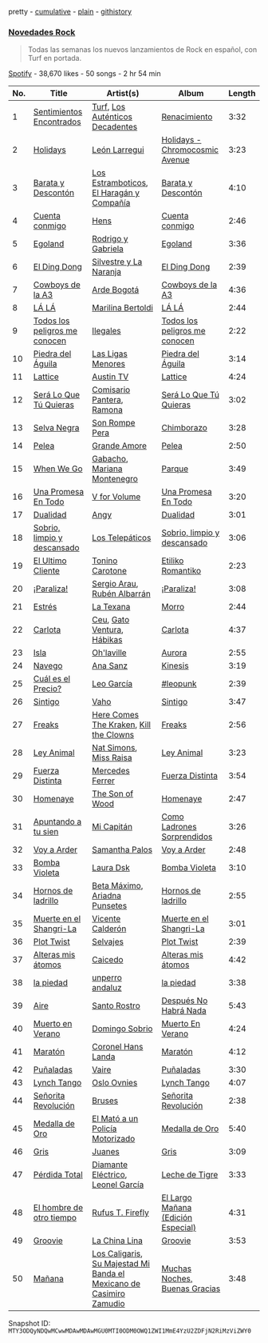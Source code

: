 pretty - [cumulative](/playlists/cumulative/37i9dQZF1DX1MT1Ubz4wvO.md) - [plain](/playlists/plain/37i9dQZF1DX1MT1Ubz4wvO) - [githistory](https://github.githistory.xyz/mackorone/spotify-playlist-archive/blob/main/playlists/plain/37i9dQZF1DX1MT1Ubz4wvO)

### [Novedades Rock](https://open.spotify.com/playlist/37i9dQZF1DX1MT1Ubz4wvO)

> Todas las semanas los nuevos lanzamientos de Rock en español, con Turf en portada.

[Spotify](https://open.spotify.com/user/spotify) - 38,670 likes - 50 songs - 2 hr 54 min

| No. | Title | Artist(s) | Album | Length |
|---|---|---|---|---|
| 1 | [Sentimientos Encontrados](https://open.spotify.com/track/1TFS64QKUI7iZoiKYJpjaw) | [Turf](https://open.spotify.com/artist/0Zncosr79q01riJYbSBNA1), [Los Auténticos Decadentes](https://open.spotify.com/artist/3HrbmsYpKjWH1lzhad7alj) | [Renacimiento](https://open.spotify.com/album/1bgDT6xm0mP29HMfGTbpAm) | 3:32 |
| 2 | [Holidays](https://open.spotify.com/track/155yF3s6dVDL0azpwlbuuW) | [León Larregui](https://open.spotify.com/artist/4ClsVDy2g7RKSSlvq8cF6d) | [Holidays \- Chromocosmic Avenue](https://open.spotify.com/album/7K8FcHyp3prxzWxEiP4gDz) | 3:23 |
| 3 | [Barata y Descontón](https://open.spotify.com/track/12zpKVqLAQ7x547zRwICeZ) | [Los Estramboticos](https://open.spotify.com/artist/53nmySG01mYmqoUx3fKymx), [El Haragán y Compañía](https://open.spotify.com/artist/2NN9pzej9qFOOLBfRnmhIV) | [Barata y Descontón](https://open.spotify.com/album/0VugzwalsfV7TB8kJnrx5u) | 4:10 |
| 4 | [Cuenta conmigo](https://open.spotify.com/track/7ptVOPFEmaytmzNzlFZw4A) | [Hens](https://open.spotify.com/artist/3iY9PS7LxPnCVcCP7BjJOK) | [Cuenta conmigo](https://open.spotify.com/album/5Ye1rS5xOhdCcuV2NLiCP6) | 2:46 |
| 5 | [Egoland](https://open.spotify.com/track/6B5XhWsn4nk3GcagTiGCUA) | [Rodrigo y Gabriela](https://open.spotify.com/artist/7vX3cMVyW8gtDA4y855ynF) | [Egoland](https://open.spotify.com/album/4ShJhqWBge3XEWV86N69Fx) | 3:36 |
| 6 | [El Ding Dong](https://open.spotify.com/track/3BsdHpAazyhrsZJldvlJjI) | [Silvestre y La Naranja](https://open.spotify.com/artist/1hE5imhaIrCEKoHLHW9aCO) | [El Ding Dong](https://open.spotify.com/album/5fIoGmJwYfj24FqrUU8Yvp) | 2:39 |
| 7 | [Cowboys de la A3](https://open.spotify.com/track/5LZRHZxqnrM5mSeiysd9XF) | [Arde Bogotá](https://open.spotify.com/artist/2Wwiu1wnq1W8AMYbWuRFDH) | [Cowboys de la A3](https://open.spotify.com/album/772yDxRPJaH0QnrwkZgpNH) | 4:36 |
| 8 | [LÁ LÁ](https://open.spotify.com/track/3OLstixS9sFsb9LsMM7Tio) | [Marilina Bertoldi](https://open.spotify.com/artist/1nm9PdmvzPXJmIlMOk5XLy) | [LÁ LÁ](https://open.spotify.com/album/2MquiHZvoqA5HwAh6NTz0x) | 2:44 |
| 9 | [Todos los peligros me conocen](https://open.spotify.com/track/4oNQQtQ8NPMaesW2dQiXp8) | [Ilegales](https://open.spotify.com/artist/2laDE3zsNJYoX7n8nF3YPJ) | [Todos los peligros me conocen](https://open.spotify.com/album/2B5hmo6tBMdzvHZgwDumfB) | 2:22 |
| 10 | [Piedra del Águila](https://open.spotify.com/track/4MvI1v4gJiMXzkF2x8O7S1) | [Las Ligas Menores](https://open.spotify.com/artist/3MNvKeLzGSvOPtXJAjCOzf) | [Piedra del Águila](https://open.spotify.com/album/2njRQrcNYEI4hDVzD4qmuZ) | 3:14 |
| 11 | [Lattice](https://open.spotify.com/track/4MNPF36soeinIWw2D5QbmM) | [Austin TV](https://open.spotify.com/artist/5x0koyeJkLR4odx4gCD5lR) | [Lattice](https://open.spotify.com/album/47Z38eMy7Ggl15Xmlhz6QM) | 4:24 |
| 12 | [Será Lo Que Tú Quieras](https://open.spotify.com/track/24knCOVLEJZ25gLRmCRqYI) | [Comisario Pantera](https://open.spotify.com/artist/7eOGKFUwjDDem40BGPqnZR), [Ramona](https://open.spotify.com/artist/3K8X4ZoPqijzc6QSP4eAQF) | [Será Lo Que Tú Quieras](https://open.spotify.com/album/31inI2Td1fiXzkwjXcTr8Y) | 3:02 |
| 13 | [Selva Negra](https://open.spotify.com/track/0Lo4WKDnkroJqWIECAZcEW) | [Son Rompe Pera](https://open.spotify.com/artist/0UKHKimjIGeFoS29LxWf4V) | [Chimborazo](https://open.spotify.com/album/5SoVWdOnGrsehICGyHs9IB) | 3:28 |
| 14 | [Pelea](https://open.spotify.com/track/6Seoz1CQnKIy8mvurGrp9c) | [Grande Amore](https://open.spotify.com/artist/1FVM2KsOjbVwhAYApEhSzQ) | [Pelea](https://open.spotify.com/album/0CYwTvH4ATeQyqLiDqMReo) | 2:50 |
| 15 | [When We Go](https://open.spotify.com/track/4Lt2j4QlyTYn0RUAgA0FjT) | [Gabacho](https://open.spotify.com/artist/45L7xrCulh5DcK2ueYJZKu), [Mariana Montenegro](https://open.spotify.com/artist/5ukVsGwdu2xaIWF4ytxBtm) | [Parque](https://open.spotify.com/album/4lFQ50ciXvhRz7iPiws1CU) | 3:49 |
| 16 | [Una Promesa En Todo](https://open.spotify.com/track/5xnc0h1B6JqXThgfWLBRme) | [V for Volume](https://open.spotify.com/artist/2Sgo9dXRK6VKbAAMhmb3Zz) | [Una Promesa En Todo](https://open.spotify.com/album/4DpEtHelZHJB1Pv3VBR9Df) | 3:20 |
| 17 | [Dualidad](https://open.spotify.com/track/2hBh8OBLxk2EJLbKUl0jOR) | [Angy](https://open.spotify.com/artist/0CmNFJWXb5LNYTf3Tnd3jZ) | [Dualidad](https://open.spotify.com/album/344mWbX2u7Km9U5OBqrZ7J) | 3:01 |
| 18 | [Sobrio, limpio y descansado](https://open.spotify.com/track/6EkYVAtW0PvTzTVZyQlExF) | [Los Telepáticos](https://open.spotify.com/artist/0cMwHZkCdMDnQDuWBkhMqS) | [Sobrio, limpio y descansado](https://open.spotify.com/album/55G84Z7mIBrWSXJxFOKAej) | 3:06 |
| 19 | [El Ultimo Cliente](https://open.spotify.com/track/2gGkJVqGilo5jZPRSNwNYT) | [Tonino Carotone](https://open.spotify.com/artist/6rM57PYs1352JJdgKFFG2n) | [Etiliko Romantiko](https://open.spotify.com/album/46V6dfDCVkQVMUqtS4ta5q) | 2:23 |
| 20 | [¡Paraliza!](https://open.spotify.com/track/1gkxLvVU53ZVUC1uDX3vXf) | [Sergio Arau](https://open.spotify.com/artist/0jhIKk9XnAbISKcMZX9pl6), [Rubén Albarrán](https://open.spotify.com/artist/7M75Am5m6J934JSviUOGz0) | [¡Paraliza!](https://open.spotify.com/album/5A692oLgPdiMykmUTu7ey4) | 3:08 |
| 21 | [Estrés](https://open.spotify.com/track/3LuEubnZA02nAjYPZYOKMW) | [La Texana](https://open.spotify.com/artist/7KXPjNDl2wveAmMIEZHQhB) | [Morro](https://open.spotify.com/album/2bGPirzXyUp4MrYozkRDeE) | 2:44 |
| 22 | [Carlota](https://open.spotify.com/track/4TQBzrYB34PFJBod5A1gOM) | [Ceu](https://open.spotify.com/artist/19wWQRvLIGwQ64kvt3BY4N), [Gato Ventura](https://open.spotify.com/artist/7h2kM4syJ9RjSNu0UMGmTZ), [Hábikas](https://open.spotify.com/artist/4B4iNqGxreBvUxdoJnhM0l) | [Carlota](https://open.spotify.com/album/55MBkS69nYcKmvjZ0CHnCX) | 4:37 |
| 23 | [Isla](https://open.spotify.com/track/4swPh5TSwItemozohe2cO2) | [Oh'laville](https://open.spotify.com/artist/5uDxyttOUh6KJic2MFbwQ7) | [Aurora](https://open.spotify.com/album/60N60tN9VlpH7ai211GRb1) | 2:55 |
| 24 | [Navego](https://open.spotify.com/track/5ADyMWZM9dBKvRjCrfbu7j) | [Ana Sanz](https://open.spotify.com/artist/1wFieEqzZtcjkSIHtVk2YD) | [Kinesis](https://open.spotify.com/album/5NmANPMiXncyAwoNXOW9tK) | 3:19 |
| 25 | [Cuál es el Precio?](https://open.spotify.com/track/1SYg2THcUb9ngNLlrG9orl) | [Leo García](https://open.spotify.com/artist/54YdJC33Ztc1CNIuodmyUb) | [\#leopunk](https://open.spotify.com/album/6P9zapTllsF4lBjUBPkbAx) | 2:39 |
| 26 | [Sintigo](https://open.spotify.com/track/08E2MbW153qUf0fX2V6Eup) | [Vaho](https://open.spotify.com/artist/6JmWO5NtRuHGpSI2HfFIA9) | [Sintigo](https://open.spotify.com/album/6YF0laPG6Ye6qUhA6sHbr7) | 3:47 |
| 27 | [Freaks](https://open.spotify.com/track/4HGYUwWWpKA0eMlrHA7dgI) | [Here Comes The Kraken](https://open.spotify.com/artist/52Zn2uHVzdUXzLWl8D0uZa), [Kill the Clowns](https://open.spotify.com/artist/7KczDuPvlKEo8nQCpa8my8) | [Freaks](https://open.spotify.com/album/4T56x3UgwggvSJZSw4qlxE) | 2:56 |
| 28 | [Ley Animal](https://open.spotify.com/track/1WVHXeCMVPMfI7UtaU9liw) | [Nat Simons](https://open.spotify.com/artist/6iabh4Ty1lWNv3FLST7Dhn), [Miss Raisa](https://open.spotify.com/artist/1NNHWMHwyuYbmVM4gXmbAo) | [Ley Animal](https://open.spotify.com/album/6jnMFJLwtbUYMWW9NF5fyS) | 3:23 |
| 29 | [Fuerza Distinta](https://open.spotify.com/track/71HxLvKzg4LT6U9oLq7qhT) | [Mercedes Ferrer](https://open.spotify.com/artist/6iIXnmfNddiSobGZBeCzKP) | [Fuerza Distinta](https://open.spotify.com/album/4yS0qAKC4Ts5KsiJiqeMOZ) | 3:54 |
| 30 | [Homenaye](https://open.spotify.com/track/6JOAiSwB7Iup9kx9Vo3hzz) | [The Son of Wood](https://open.spotify.com/artist/19FBTkMNRv8TA2DMkjJVJB) | [Homenaye](https://open.spotify.com/album/5Vb1HfLQ4SJLIWt6WiJm4D) | 2:47 |
| 31 | [Apuntando a tu sien](https://open.spotify.com/track/54f5xQWeTgoZ9T28xS3no1) | [Mi Capitán](https://open.spotify.com/artist/5IFjdKpLNCRPCRxdeXlFY9) | [Como Ladrones Sorprendidos](https://open.spotify.com/album/515qU2fMggG3p2WD50Axhs) | 3:26 |
| 32 | [Voy a Arder](https://open.spotify.com/track/2MJXlM4FNoSGjDtdrLeJjh) | [Samantha Palos](https://open.spotify.com/artist/0CIuTZsGUbVO1OjqZ4c6mL) | [Voy a Arder](https://open.spotify.com/album/5NEbDaBfn5KiuHZ9L5ogue) | 2:48 |
| 33 | [Bomba Violeta](https://open.spotify.com/track/7xtBjVWgvyFrfoA77PieHR) | [Laura Dsk](https://open.spotify.com/artist/1nsSJtfNANGtgfpp5IX0kB) | [Bomba Violeta](https://open.spotify.com/album/64nj0Fax9i2eze6ZRACYFG) | 3:10 |
| 34 | [Hornos de ladrillo](https://open.spotify.com/track/6IQPhj9ZSq4K7QvCRQaxOy) | [Beta Máximo](https://open.spotify.com/artist/365RFaJ5rIVgB8JkNSLN0M), [Ariadna Punsetes](https://open.spotify.com/artist/6FYsATaUMLDD3F7SVCWXNY) | [Hornos de ladrillo](https://open.spotify.com/album/3ube3UQpK8xoWqKDnryu4j) | 2:55 |
| 35 | [Muerte en el Shangri\-La](https://open.spotify.com/track/0jvSfIm8qkrTdNaGONO3ZX) | [Vicente Calderón](https://open.spotify.com/artist/23NCVrnE5VJqesZBazalWN) | [Muerte en el Shangri\-La](https://open.spotify.com/album/1yGF7yWQegtcaGRkamcql4) | 3:01 |
| 36 | [Plot Twist](https://open.spotify.com/track/1zEg1EYWBH1E5keZCcD0wv) | [Selvajes](https://open.spotify.com/artist/41Bkxd38yERewVUTQyOghu) | [Plot Twist](https://open.spotify.com/album/1LUFoPXQB7Qcar818OnPTw) | 2:39 |
| 37 | [Alteras mis átomos](https://open.spotify.com/track/1hAjqMidkpmHBQU2KM1zhx) | [Caicedo](https://open.spotify.com/artist/5G7M8mAOxDxQ0QpCtlcEFI) | [Alteras mis átomos](https://open.spotify.com/album/74k9OQETQYBiwg2YZUKtbQ) | 4:42 |
| 38 | [la piedad](https://open.spotify.com/track/0Ts2Lm34cgXy8p6zoAjZyY) | [unperro andaluz](https://open.spotify.com/artist/33lAD1kEfIjRuF6nt94u5k) | [la piedad](https://open.spotify.com/album/5ISesWjvdMPb2Jxd39ANkw) | 3:38 |
| 39 | [Aire](https://open.spotify.com/track/7eoKsVim1NmiXeqd2eyOew) | [Santo Rostro](https://open.spotify.com/artist/3qMAzncHCP06vxzHjUFQ1e) | [Después No Habrá Nada](https://open.spotify.com/album/0lRh53yfBDCtoLpp1MRCuZ) | 5:43 |
| 40 | [Muerto en Verano](https://open.spotify.com/track/6n0MYXAE3x6jeNkzqmDDiw) | [Domingo Sobrio](https://open.spotify.com/artist/7pDg7g66mmwtkwpgoJia5H) | [Muerto En Verano](https://open.spotify.com/album/2TzwGpcjNPM2HNEnvgpoJc) | 4:24 |
| 41 | [Maratón](https://open.spotify.com/track/2w1i7cfkPJkqQAuS2alNkv) | [Coronel Hans Landa](https://open.spotify.com/artist/2E24e8oBY7EmVoNt2zGunc) | [Maratón](https://open.spotify.com/album/1bCQey0DigEWJl0GNSCkrb) | 4:12 |
| 42 | [Puñaladas](https://open.spotify.com/track/6NNmgTGulB1py7vIXkCqtY) | [Vaire](https://open.spotify.com/artist/4AOHXIZ1fYqgy2EfjpzlnR) | [Puñaladas](https://open.spotify.com/album/6YDldYZ0yJ2bJFvP24EuRR) | 3:30 |
| 43 | [Lynch Tango](https://open.spotify.com/track/1e4iNdXcS3WkUJpCWT5x3Q) | [Oslo Ovnies](https://open.spotify.com/artist/3KSBsxMjBEZCxmrj0GEWJI) | [Lynch Tango](https://open.spotify.com/album/6r4mEK3gIe3aUVxO7wYMfN) | 4:07 |
| 44 | [Señorita Revolución](https://open.spotify.com/track/7EDmXSg0xZZT3NkcBjijCn) | [Bruses](https://open.spotify.com/artist/5bRLeMl4Tnozmg9wR1pY7y) | [Señorita Revolución](https://open.spotify.com/album/12rvlwP0OW2UKV1lmTqQtm) | 2:38 |
| 45 | [Medalla de Oro](https://open.spotify.com/track/3e43fFQ7FOO2ic7wTnzwBl) | [El Mató a un Policía Motorizado](https://open.spotify.com/artist/5rLsN2LxYaEPLa1N7I2mPB) | [Medalla de Oro](https://open.spotify.com/album/1BTJdsNvbyccpP6UgEP6YF) | 5:40 |
| 46 | [Gris](https://open.spotify.com/track/5mhBRIDs3aNvg4WZnhRMYy) | [Juanes](https://open.spotify.com/artist/0UWZUmn7sybxMCqrw9tGa7) | [Gris](https://open.spotify.com/album/4DNxSEEFQ0MdDb1vFZsdpG) | 3:09 |
| 47 | [Pérdida Total](https://open.spotify.com/track/26abPP7GXhg0WrV3orLtpP) | [Diamante Eléctrico](https://open.spotify.com/artist/4VAZ6unMJx5upeWn0aFYuo), [Leonel García](https://open.spotify.com/artist/3t7UqWteBBmHXkcVhMSyay) | [Leche de Tigre](https://open.spotify.com/album/2jWdBKOz7I73GULBYQU0k8) | 3:33 |
| 48 | [El hombre de otro tiempo](https://open.spotify.com/track/3Avvg1WJ76Qm4AOgDWi855) | [Rufus T\. Firefly](https://open.spotify.com/artist/51Hx65ymA6pNWu8cTTXET1) | [El Largo Mañana \(Edición Especial\)](https://open.spotify.com/album/55Yki3VjBmvjXMTm4dkstm) | 4:31 |
| 49 | [Groovie](https://open.spotify.com/track/2pjhhTvS2eA18Ix13UziC4) | [La China Lina](https://open.spotify.com/artist/6ytqIaZijZnv5wtglCrQ2G) | [Groovie](https://open.spotify.com/album/7cWczqEmH3zAfXWBFo6HeU) | 3:53 |
| 50 | [Mañana](https://open.spotify.com/track/4KmDO4Jut1aQpoTe6wqwN5) | [Los Caligaris](https://open.spotify.com/artist/13wFTN72PGSUxzEHJP5Ljs), [Su Majestad Mi Banda el Mexicano de Casimiro Zamudio](https://open.spotify.com/artist/6xpqO0zJHdy9pGoY7u0G8u) | [Muchas Noches, Buenas Gracias](https://open.spotify.com/album/5OEzYiqPv2GSi6RTemlNK7) | 3:48 |

Snapshot ID: `MTY3ODQyNDQwMCwwMDAwMDAwMGU0MTI0ODM0OWQ1ZWI1MmE4YzU2ZDFjN2RiMzViZWY0`
